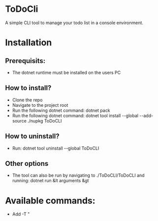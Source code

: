 # ToDoCli
A simple CLI tool to manage your todo list in a console environment.

# Installation
## Prerequisits:
  * The dotnet runtime must be installed on the users PC
## How to install?
  * Clone the repo
  * Navigate to the project root
  * Run the following dotnet command: dotnet pack
  * Run the following dotnet command: dotnet tool install --global --add-source ./nupkg ToDoCLI
  
## How to uninstall?
  * Run: dotnet tool uninstall --global ToDoCLI

## Other options
   * The tool can also be run by navigating to ./ToDoCLI/ToDoCLI and running: dotnet run &lt arguments &gt

# Available commands:
* Add -T "<Title of todo>"
   * Adds a todo to list
* Complete
   * Lists todos in a navigational menu, use enter to complete a todo and ctrl+x to exit the menu.
